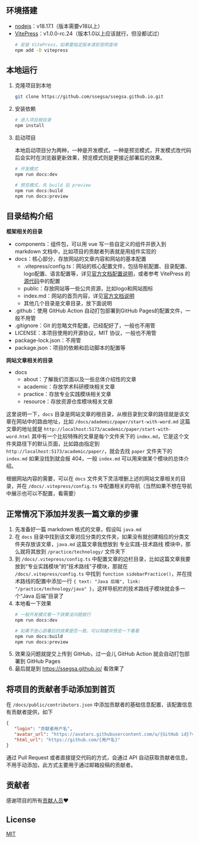 ## 环境搭建

- [nodejs](https://nodejs.org/en)：v18.17.1（版本需要v18以上）
- [VitePress](https://vitepress.dev/)：v1.0.0-rc.24（版本1.0以上应该就行，但没都试过）
  ```sh
  # 安装 VitePress，如果要指定版本请到官网查询
  npm add -D vitepress
  ```

## 本地运行

1. 克隆项目到本地
   ```sh
   git clone https://github.com/ssegsa/ssegsa.github.io.git
   ```

2. 安装依赖

   ```sh
   # 进入项目根目录
   npm install
   ```

3. 启动项目

   本地启动项目分为两种，一种是开发模式，一种是预览模式，开发模式改代码后会实时在浏览器更新效果，预览模式则是更接近部署后的效果。

   ```sh
   # 开发模式
   npm run docs:dev

   # 预览模式，先 build 后 preview
   npm run docs:build
   npm run docs:preview
   ```

## 目录结构介绍

**框架相关的目录**

- components：组件包，可以用 vue 写一些自定义的组件并嵌入到 markdown 文档中，比如项目的贡献者列表就是用组件实现的
- docs：核心部分，存放网站的文章内容和网站的基本配置
  - .vitepress/config.ts：网站的核心配置文件，包括导航配置、目录配置、logo配置、语言配置等，详见[官方文档配置说明](https://vitepress.dev/reference/default-theme-config)，或者参考 VitePress 的[源代码](https://github.com/vuejs/vitepress/blob/main/docs/.vitepress/config.ts)中的配置
  - public：存放网站等一些公共资源，比如logo和网站图标
  - index.md：网站的首页内容，详见[官方文档说明](https://vitepress.dev/reference/default-theme-home-page)
  - 其他几个目录是文章目录，放下面说明
- .github：使用 GitHub Action 自动打包部署到GitHub Pages的配置文件，一般不用管
- .gitignore：Git 的忽略文件配置，已经配好了，一般也不用管
- LICENSE：本项目使用的开源协议，MIT 协议，一般也不用管
- package-lock.json：不用管
- package.json：项目的依赖和启动脚本的配置等

**网站文章相关的目录**

- docs
  - about：了解我们页面以及一些总体介绍性的文章
  - academic：存放学术科研模块相关文章
  - practice：存放专业实践模块相关文章
  - resource：存放资源仓库模块相关文章

这里说明一下，`docs` 目录是网站文章的根目录，从根目录到文章的路径就是该文章在网站中的路由地址，比如 `/docs/adademic/paper/start-with-word.md` 这篇文章的地址就是 `http://localhost:5173/academic/paper/start-with-word.html` 其中有一个比较特殊的文章是每个文件夹下的 `index.md`，它是这个文件夹路径下的默认页面，比如路由指定到 `http://localhost:5173/academic/paper/`，就会去找 `paper` 文件夹下的 `index.md` 如果没找到就会报 404，一般 `index.md` 可以用来做某个模块的总体介绍。

根据网站内容的需要，可以在 `docs` 文件夹下灵活增删上述的网站文章相关的目录，并在 `/docs/.vitepress/config.ts` 中配置相关的导航（当然如果不想在导航中展示也可以不配置，看需要）

## 正常情况下添加并发表一篇文章的步骤

1. 先准备好一篇 markdown 格式的文章，假设叫 `java.md`
2. 在 `docs` 目录中找到该文章对应分类的文件夹，如果没有就创建相应的分类文件夹存放该文章，`java.md` 这篇文章我想放到 专业实践-技术路线 模块中，那么就将其放到 `/practice/technology/` 文件夹下
3. 到 `/docs/.vitepress/config.ts` 中配置文章的边栏目录，比如这篇文章我要放到“专业实践模块”的“技术路线”子模块，那就在 `/docs/.vitepress/config.ts` 中找到 `function sidebarPractice()`，并在技术路线的配置中添加一行 `{ text: "Java 后端", link: "/practice/technology/java" }`，这样导航栏的技术路线子模块就会多一个“Java 后端”目录了
4. 本地看一下效果
   ```sh
   # 一般开发模式看一下效果没问题就行
   npm run docs:dev

   # 如果不放心部署后的效果是否一致，可以构建并预览一下看看
   npm run docs:build
   npm run docs:preview
   ```
5. 效果没问题就提交上传到 GitHub，过一会儿 GitHub Action 就会自动打包部署到 GitHub Pages
6. 最后就是到 https://ssegsa.github.io/ 看效果了

## 将项目的贡献者手动添加到首页

在 `/docs/public/contributors.json` 中添加贡献者的基础信息配置，该配置信息有贡献者提供，如下

```json
{
   "login": "贡献者用户名",
   "avatar_url": "https://avatars.githubusercontent.com/u/{GitHub id}?v=4",
   "html_url": "https://github.com/{用户名}"
}
```

通过 Pull Request 或者直接提交代码的方式，会通过 API 自动获取贡献者信息，不用手动添加，此方式主要用于通过邮箱投稿的贡献者。

## 贡献者

感谢项目的所有[贡献人员](https://github.com/ssegsa/ssegsa.github.io/graphs/contributors)❤️

## License

[MIT](https://github.com/ssegsa/ssegsa.github.io/blob/main/LICENSE)
